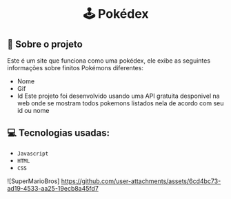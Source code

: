 <h1 align="center">
  🕹 Pokédex
</h1>


## :rocket: Sobre o projeto

Este é um site que funciona como uma pokédex, ele exibe as seguintes informações sobre finitos Pokémons diferentes:
- Nome
- Gif
- Id
Este projeto foi desenvolvido usando uma API gratuita desponivel na web onde se mostram todos pokemons listados nela de acordo com seu id ou nome

## :computer: Tecnologias usadas:

- `Javascript`
- `HTML`
- `CSS`

![SuperMarioBros] https://github.com/user-attachments/assets/6cd4bc73-ad19-4533-aa25-19ecb8a45fd7

